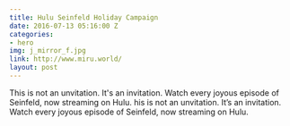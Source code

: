 ```yaml
---
title: Hulu Seinfeld Holiday Campaign
date: 2016-07-13 05:16:00 Z
categories:
- hero
img: j_mirror_f.jpg
link: http://www.miru.world/
layout: post
---
```


This is not an unvitation. It's an invitation. Watch every joyous episode of Seinfeld, now streaming on Hulu. his is not an unvitation. It’s an invitation. Watch every joyous episode of Seinfeld, now streaming on Hulu.
